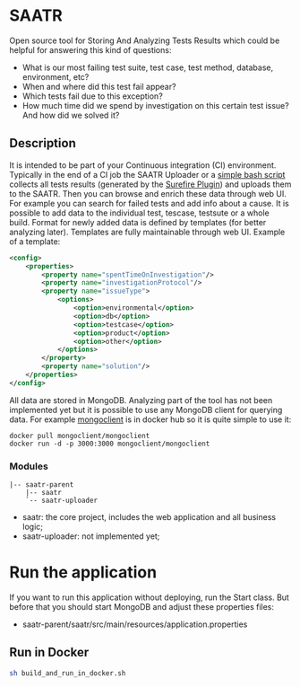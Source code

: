 # SAATR 

Open source tool for Storing And Analyzing Tests Results which could be helpful for answering this kind of questions:

 - What is our most failing test suite, test case, test method, database, environment, etc?
 - When and where did this test fail appear?
 - Which tests fail due to this exception?
 - How much time did we spend by investigation on this certain test issue? And how did we solved it?

## Description

It is intended to be part of your Continuous integration (CI) environment. Typically in the end of a CI job the SAATR Uploader or a [simple bash script](https://github.com/dsimko/saatr/tree/master/saatr-uploader/scripts/post-build.sh) collects all tests results (generated by the [Surefire Plugin](http://maven.apache.org/surefire/maven-surefire-plugin)) and uploads them to the SAATR. Then you can browse and enrich these data through web UI. For example you can search for failed tests and add info about a cause. It is possible to add data to the individual test, tescase, testsute or a whole build. Format for newly added data is defined by templates (for better analyzing later). Templates are fully maintainable through web UI. Example of a template: 

```xml
<config>
	<properties>
		<property name="spentTimeOnInvestigation"/>
		<property name="investigationProtocol"/>
		<property name="issueType">
			<options>
				<option>environmental</option>
				<option>db</option>
				<option>testcase</option>
				<option>product</option>
				<option>other</option>
			</options>
		</property>
		<property name="solution"/>
	</properties>
</config>
```

All data are stored in MongoDB. Analyzing part of the tool has not been implemented yet but it is possible to use any MongoDB client for querying data. For example [mongoclient](https://github.com/rsercano/mongoclient) is in docker hub so it is quite simple to use it:

```docker pull mongoclient/mongoclient```    
```docker run -d -p 3000:3000 mongoclient/mongoclient``` 

### Modules
	|-- saatr-parent
	    |-- saatr
	    `-- saatr-uploader
	
- saatr: the core project, includes the web application and all business logic;
- saatr-uploader: not implemented yet;

# Run the application

If you want to run this application without deploying, run the Start class. But before that you should start MongoDB and adjust these properties files:

 - saatr-parent/saatr/src/main/resources/application.properties

## Run in Docker

```sh
sh build_and_run_in_docker.sh
```